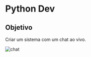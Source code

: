 # Python Dev

## Objetivo 

Criar um sistema com um chat ao vivo. 

![chat](https://github.com/user-attachments/assets/0ad3c55d-60d3-49ce-9eb3-8827d8c03c76)
